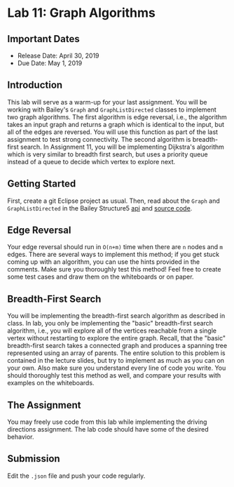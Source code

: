 # Lab 11: Graph Algorithms

## Important Dates

* Release Date: April 30, 2019
* Due Date: May 1, 2019


## Introduction

This lab will serve as a warm-up for your last assignment. You will be working with Bailey's `Graph` and `GraphListDirected` classes to implement two graph algorithms. The first algorithm is edge reversal, i.e., the algorithm takes an input graph and returns a graph which is identical to the input, but all of the edges are reversed. You will use this function as part of the last assignment to test strong connectivity. The second algorithm is breadth-first search. In Assignment 11, you will be implementing Dijkstra's algorithm which is very similar to breadth first search, but uses a priority queue instead of a queue to decide which vertex to explore next.

## Getting Started

First, create a git Eclipse project as usual. Then, read about the `Graph` and `GraphListDirected` in the Bailey Structure5 [api](http://www.cs.williams.edu/~bailey/JavaStructures/doc/structure5/) and [source code](http://www.cs.pomona.edu/classes/cs062/structure5/).

## Edge Reversal

Your edge reversal should run in `O(n+m)` time when there are `n` nodes and `m` edges. There are several ways to implement this method; if you get stuck coming up with an algorithm, you can use the hints provided in the comments. Make sure you thoroughly test this method! Feel free to create some test cases and draw them on the whiteboards or on paper.

## Breadth-First Search

You will be implementing the breadth-first search algorithm as described in class. In lab, you only be implementing the "basic" breadth-first search algorithm, i.e., you will explore all of the vertices reachable from a single vertex without restarting to explore the entire graph. Recall, that the "basic" breadth-first search takes a connected graph and produces a spanning tree represented using an array of parents. The entire solution to this problem is contained in the lecture slides, but try to implement as much as you can on your own. Also make sure you understand every line of code you write. You should thoroughly test this method as well, and compare your results with examples on the whiteboards.

## The Assignment

You may freely use code from this lab while implementing the driving directions assignment. The lab code should have some of the desired behavior.

## Submission

Edit the `.json` file and push your code regularly.
